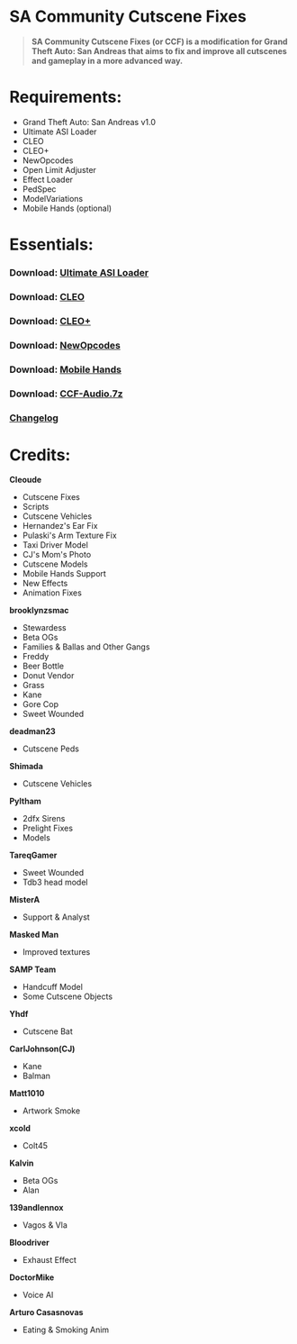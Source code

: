 # SA Community Cutscene Fixes

> **SA Community Cutscene Fixes (or CCF) is a modification for Grand Theft Auto: San Andreas that aims to fix and improve all cutscenes and gameplay in a more advanced way.** 

# Requirements:

- Grand Theft Auto: San Andreas v1.0
- Ultimate ASI Loader
- CLEO
- CLEO+
- NewOpcodes
- Open Limit Adjuster
- Effect Loader
- PedSpec
- ModelVariations
- Mobile Hands (optional)

# Essentials:

### Download: [Ultimate ASI Loader](https://github.com/ThirteenAG/Ultimate-ASI-Loader/releases)
### Download: [CLEO](https://cleo.li/)
### Download: [CLEO+](https://github.com/JuniorDjjr/CLEOPlus/releases/tag/v1.2.0)
### Download: [NewOpcodes](https://drive.google.com/file/d/1YLZFEBFpPohlAqZmWFq5DSpUxIkD42Lz/view?usp=sharing)
### Download: [Mobile Hands](https://gtaforums.com/topic/752981-sa-mobile-hands/)
### Download: [CCF-Audio.7z](https://drive.google.com/file/d/1e8ts0bzk5dOACm7d_4oxx-xrO9-9ah4c/view?usp=sharing)



### [Changelog](https://github.com/Cleoude/SA-Community-Cutscene-Fixes/blob/main/changelog.md)

# Credits:

**Cleoude**
- Cutscene Fixes
- Scripts
- Cutscene Vehicles
- Hernandez's Ear Fix
- Pulaski's Arm Texture Fix
- Taxi Driver Model
- CJ's Mom's Photo
- Cutscene Models
- Mobile Hands Support
- New Effects
- Animation Fixes

**brooklynzsmac**
- Stewardess
- Beta OGs
- Families & Ballas and Other Gangs
- Freddy
- Beer Bottle
- Donut Vendor
- Grass
- Kane
- Gore Cop
- Sweet Wounded

**deadman23**
- Cutscene Peds

**Shimada**
- Cutscene Vehicles

**Pyltham**
- 2dfx Sirens 
- Prelight Fixes
- Models

**TareqGamer**
- Sweet Wounded
- Tdb3 head model

**MisterA**
- Support & Analyst

**Masked Man**
- Improved textures

**SAMP Team** 
- Handcuff Model
- Some Cutscene Objects
 
**Yhdf**
- Cutscene Bat

**CarlJohnson(CJ)**
- Kane
- Balman

**Matt1010**
- Artwork Smoke

**xcold**
- Colt45

**Kalvin**
- Beta OGs
- Alan

**139andlennox**
- Vagos & Vla

**Bloodriver**
- Exhaust Effect

**DoctorMike**
- Voice AI

**Arturo Casasnovas**
- Eating & Smoking Anim
